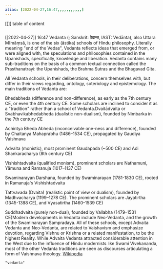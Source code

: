 ```yaml
---
alias: [2022-04-27,16:47,,,,,,,,,,,]
---
```

[[]]
table of content
```toc
```

[[2022-04-27]] 16:47
Vedanta (; Sanskrit: वेदान्त, IAST: Vedānta), also Uttara Mīmāṃsā, is one of the six (āstika) schools of Hindu philosophy. Literally meaning "end of the Vedas", Vedanta reflects ideas that emerged from, or were aligned with, the speculations and philosophies contained in the Upanishads, specifically, knowledge and liberation. Vedanta contains many sub-traditions on the basis of a common textual connection called the Prasthanatrayi:  the Upanishads, the Brahma Sutras and the Bhagavad Gita. 

All Vedanta schools, in their deliberations, concern themselves with, but differ in their views regarding, ontology, soteriology and epistemology. The main traditions of Vedanta are:

Bhedabheda (difference and non-difference), as early as the 7th century CE, or even the 4th century CE. Some scholars are inclined to consider it as a "tradition" rather than a school of Vedanta.Dvaitādvaita or Svabhavikabhedabheda (dualistic non-dualism), founded by Nimbarka in the 7th century CE

Achintya Bheda Abheda (inconceivable one-ness and difference), founded by Chaitanya Mahaprabhu (1486–1534 CE), propagated by Gaudiya Vaishnava

Advaita (monistic), most prominent Gaudapada (~500 CE) and Adi Shankaracharya (8th century CE)

Vishishtadvaita (qualified monism), prominent scholars are Nathamuni, Yāmuna and Ramanuja (1017–1137 CE)

Swaminarayan Darshana, founded by Swaminarayan (1781-1830 CE), rooted in Ramanuja's Vishishtadvaita

Tattvavada (Dvaita) (realistic point of view or dualism), founded by Madhvacharya (1199–1278 CE). The prominent scholars are Jayatirtha (1345-1388 CE), and Vyasatirtha (1460–1539 CE)

Suddhadvaita (purely non-dual), founded by Vallabha (1479–1531 CE)Modern developments in Vedanta include Neo-Vedanta, and the growth of the Swaminarayan Sampradaya. All of these schools, except Advaita Vedanta and Neo-Vedanta, are related to Vaishavism and emphasize devotion, regarding Vishnu or Krishna or a related manifestation, to be the highest Reality. While Advaita Vedanta attracted considerable attention in the West due to the influence of Hindu modernists like Swami Vivekananda, most of the other Vedanta traditions are seen as discourses articulating a form of Vaishnava theology.
[Wikipedia](https://en.wikipedia.org/wiki/Vedanta)
```query
"vedanta"
```